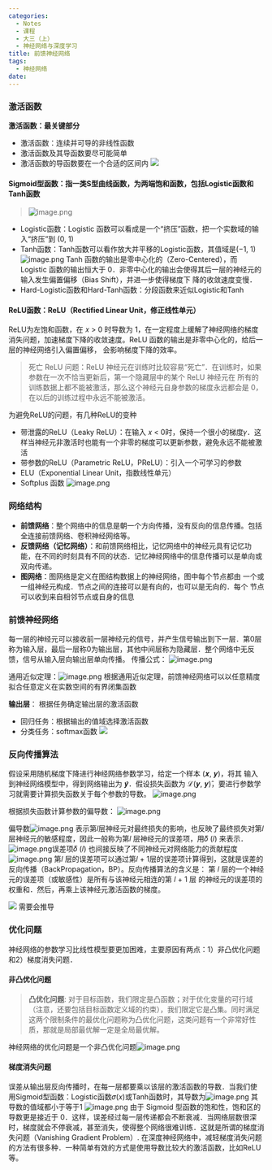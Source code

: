 ```yaml
---
categories:
  - Notes
  - 课程
  - 大三（上）
  - 神经网络与深度学习
title: 前馈神经网络
tags:
  - 神经网络
date:
---
```


### 激活函数
**激活函数：最关键部分**
- 激活函数：连续并可导的非线性函数
- 激活函数及其导函数要尽可能简单
- 激活函数的导函数要在一个合适的区间内
![](https://cdn.jsdelivr.net/gh/zhengyangWang1/image@main/img/20230921102752.png)

#### Sigmoid型函数：指一类S型曲线函数，为两端饱和函数，包括Logistic函数和Tanh函数
>![image.png](https://cdn.jsdelivr.net/gh/zhengyangWang1/image@main/img/20230924105310.png)

- Logistic函数：Logistic 函数可以看成是一个“挤压”函数，把一个实数域的输入“挤压”到 (0, 1)
- Tanh函数：Tanh函数可以看作放大并平移的Logistic函数，其值域是(−1, 1)
![image.png](https://cdn.jsdelivr.net/gh/zhengyangWang1/image@main/img/20230924105110.png)
Tanh 函数的输出是零中心化的（Zero-Centered），而 Logistic 函数的输出恒大于 0．非零中心化的输出会使得其后一层的神经元的输入发生偏置偏移（Bias Shift），并进一步使得梯度下 降的收敛速度变慢．
- Hard-Logistic函数和Hard-Tanh函数：分段函数来近似Logistic和Tanh

#### ReLU函数：ReLU（Rectified Linear Unit，修正线性单元）
ReLU为左饱和函数，在 𝑥 > 0 时导数为 1，在一定程度上缓解了神经网络的梯度消失问题，加速梯度下降的收敛速度。ReLU 函数的输出是非零中心化的，给后一层的神经网络引入偏置偏移， 会影响梯度下降的效率。
>死亡 ReLU 问题：ReLU 神经元在训练时比较容易“死亡”．在训练时，如果参数在一次不恰当更新后，第一个隐藏层中的某个 ReLU 神经元在 所有的训练数据上都不能被激活，那么这个神经元自身参数的梯度永远都会是 0，在以后的训练过程中永远不能被激活。

为避免ReLU的问题，有几种ReLU的变种
- 带泄露的ReLU（Leaky ReLU）：在输入 𝑥 < 0时，保持一个很小的梯度𝛾．这样当神经元非激活时也能有一个非零的梯度可以更新参数，避免永远不能被激活
- 带参数的ReLU（Parametric ReLU，PReLU）：引入一个可学习的参数
- ELU（Exponential Linear Unit，指数线性单元）
- Softplus 函数
![image.png](https://cdn.jsdelivr.net/gh/zhengyangWang1/image@main/img/20230924110331.png)

### 网络结构

- **前馈网络**：整个网络中的信息是朝一个方向传播，没有反向的信息传播。包括全连接前馈网络、卷积神经网络等。
- **反馈网络（记忆网络）**：和前馈网络相比，记忆网络中的神经元具有记忆功能，在不同的时刻具有不同的状态．记忆神经网络中的信息传播可以是单向或双向传递。
- **图网络**：图网络是定义在图结构数据上的神经网络，图中每个节点都由 一个或一组神经元构成．节点之间的连接可以是有向的，也可以是无向的．每个 节点可以收到来自相邻节点或自身的信息


### 前馈神经网络
每一层的神经元可以接收前一层神经元的信号，并产生信号输出到下一层．第0层称为输入层，最后一层称0为输出层，其他中间层称为隐藏层．整个网络中无反馈，信号从输入层向输出层单向传播。
传播公式：
![image.png](https://cdn.jsdelivr.net/gh/zhengyangWang1/image@main/img/20230924112107.png)

通用近似定理：![image.png](https://cdn.jsdelivr.net/gh/zhengyangWang1/image@main/img/20230924112220.png)
根据通用近似定理，前馈神经网络可以以任意精度拟合任意定义在实数空间的有界闭集函数

**输出层**： 根据任务确定输出层的激活函数
- 回归任务：根据输出的值域选择激活函数
- 分类任务：softmax函数
![](https://cdn.jsdelivr.net/gh/zhengyangWang1/image@main/img/20230921110000.png)

### 反向传播算法

假设采用随机梯度下降进行神经网络参数学习，给定一个样本 (𝒙, 𝒚)，将其 输入到神经网络模型中，得到网络输出为 𝒚̂．假设损失函数为 ℒ(𝒚, 𝒚)̂，要进行参数学习就需要计算损失函数关于每个参数的导数。
![image.png](https://cdn.jsdelivr.net/gh/zhengyangWang1/image@main/img/20230924130625.png)

根据损失函数计算参数的偏导数：
![image.png](https://cdn.jsdelivr.net/gh/zhengyangWang1/image@main/img/20230924130632.png)


偏导数![image.png](https://cdn.jsdelivr.net/gh/zhengyangWang1/image@main/img/20230924130544.png)
表示第𝑙层神经元对最终损失的影响，也反映了最终损失对第𝑙 层神经元的敏感程度，因此一般称为第𝑙 层神经元的误差项，用𝛿 (𝑙) 来表示．![image.png](https://cdn.jsdelivr.net/gh/zhengyangWang1/image@main/img/20230924130525.png)误差项𝛿 (𝑙) 也间接反映了不同神经元对网络能力的贡献程度
![image.png](https://cdn.jsdelivr.net/gh/zhengyangWang1/image@main/img/20230924131107.png)
第𝑙 层的误差项可以通过第𝑙 + 1层的误差项计算得到，这就是误差的反向传播（BackPropagation，BP）。反向传播算法的含义是： 第 𝑙 层的一个神经元的误差项（或敏感性）是所有与该神经元相连的第 𝑙 + 1 层 的神经元的误差项的权重和．然后，再乘上该神经元激活函数的梯度。

![](https://cdn.jsdelivr.net/gh/zhengyangWang1/image@main/img/20230921111754.png)
需要会推导

### 优化问题
神经网络的参数学习比线性模型要更加困难，主要原因有两点：1）非凸优化问题和2）梯度消失问题．
#### 非凸优化问题
>**凸优化问题**:
对于目标函数，我们限定是凸函数；对于优化变量的可行域（注意，还要包括目标函数定义域的约束），我们限定它是凸集。同时满足这两个限制条件的最优化问题称为凸优化问题，这类问题有一个非常好性质，那就是局部最优解一定是全局最优解。

神经网络的优化问题是一个非凸优化问题![image.png](https://cdn.jsdelivr.net/gh/zhengyangWang1/image@main/img/20230924131753.png)
#### 梯度消失问题
误差从输出层反向传播时，在每一层都要乘以该层的激活函数的导数．当我们使 用Sigmoid型函数：Logistic函数𝜎(𝑥)或Tanh函数时，其导数为![image.png](https://cdn.jsdelivr.net/gh/zhengyangWang1/image@main/img/20230924132011.png)
其导数的值域都小于等于1
![image.png](https://cdn.jsdelivr.net/gh/zhengyangWang1/image@main/img/20230924132016.png)
由于 Sigmoid 型函数的饱和性，饱和区的导数更是接近于 0．这样，误差经过每一层传递都会不断衰减．当网络层数很深时，梯度就会不停衰减，甚至消失，使得整个网络很难训练．这就是所谓的梯度消失问题（Vanishing Gradient Problem）.
在深度神经网络中，减轻梯度消失问题的方法有很多种．一种简单有效的方式是使用导数比较大的激活函数，比如ReLU等。